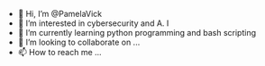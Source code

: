 - 👋 Hi, I’m @PamelaVick
- 👀 I’m interested in cybersecurity and A. I
- 🌱 I’m currently learning  python programming and bash scripting
- 💞️ I’m looking to collaborate on ...
- 📫 How to reach me ...

<!---
Pamela141/Pamela141 is a ✨ special ✨ repository because its `README.md` (this file) appears on your GitHub profile.
You can click the Preview link to take a look at your changes.
--->

